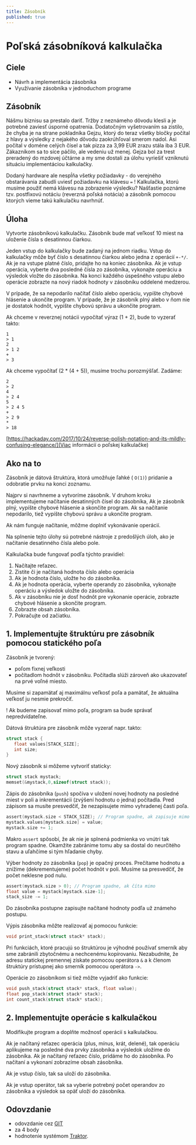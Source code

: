 ```yaml
---
title: Zásobník
published: true
---
```

# Poľská zásobníková kalkulačka

## Ciele

- Návrh a implementácia zásobníka
- Využívanie zásobníka v jednoduchom programe

## Zásobník

Nášmu biznisu sa prestalo dariť. Tržby z neznámeho dôvodu klesli a je potrebné zaviesť úsporné opatrenia. Dodatočným vyšetrovaním sa zistilo, že chyba je na strane pokladníka Gejzu, ktorý do teraz všetky bločky počítal z hlavy a výsledky z nejakého dôvodu zaokrúhľoval smerom nadol. Asi počítal v doméne celých čísel a tak pizza za 3,99 EUR zrazu stála iba 3 EUR. Zákazníkom sa to síce páčilo, ale vedeniu už menej. Gejza bol za trest preradený do mzdovej účtárne a my sme dostali za úlohu vyriešiť vzniknutú situáciu implementáciou kalkulačky.

Dodaný hardware ale nespĺňa všetky požiadavky - do verejného obstarávania zabudli uviesť požiadavku na klávesu `=` !
Kalkulačka, ktorú musíme použiť nemá klávesu na zobrazenie výsledku? Našťastie poznáme tzv. postfixovú notáciu (reverzná poľská notácia) a zásobník
pomocou ktorých vieme takú kalkulačku navrhnúť.

## Úloha

 Vytvorte  zásobníkovú kalkulačku. Zásobník bude mať veľkosť 10 miest na uloženie čísla s desatinnou čiarkou.

Jeden vstup do kalkulačky bude zadaný na jednom riadku. Vstup do kalkulačky môže byť číslo s desatinnou čiarkou alebo jedna z operácií `+-*/`.
Ak je na vstupe platné číslo, pridajte ho na koniec zásobníka.
Ak je vstup operácia, vyberte dva posledné čísla zo zásobníka, vykonajte operáciu a výsledok vložte do zásobníka.
Na konci každého úspešného vstupu alebo operácie zobrazte na nový riadok hodnoty v zásobníku oddelené medzerou.

V prípade, že sa nepodarilo načítať číslo alebo operáciu, vypíšte chybové hlásenie a ukončite program.
V prípade, že je zásobník plný alebo v ňom nie je dostatok hodnôt, vypíšte chybovú správu a ukončite program.


Ak chceme v reverznej notácii vypočítať výraz (1 + 2), bude to vyzerať takto:

```
1
> 1
2
> 1 2
+
> 3
```

Ak chceme vypočítať (2 * (4 + 5)), musíme trochu porozmýšľať. Zadáme:

```
2
> 2
4
> 2 4
5
> 2 4 5
+
> 2 9
*
> 18
```

[https://hackaday.com/2017/10/24/reverse-polish-notation-and-its-mildly-confusing-elegance/](Viac informácií o poľskej kalkulačke)

## Ako na to

Zásobník je dátová štruktúra, ktorá umožňuje ľahké  ( `O(1)`)  pridanie a odobratie prvku na konci zoznamu.

Najprv si navrhneme a vytvoríme zásobník.
V druhom kroku implementujeme načítanie desatinných čísel do zásobníka, Ak je zásobník plný, vypíšte chybové hlásenie a skončite program. Ak sa načítanie nepodarilo, tiež vypíšte chybovú správu a ukončite program.

Ak nám funguje načítanie, môžme doplniť vykonávanie operácií.

Na splnenie tejto úlohy sú potrebné nástroje z predošlých úloh, ako je načítanie desatinného čísla alebo pole.

Kalkulačka bude fungovať podľa týchto pravidiel:

1. Načítajte reťazec.
1. Zistite či je načítaná hodnota číslo alebo operácia
1. Ak je hodnota číslo, uložte ho do zásobníka.
1. Ak je hodnota operácia, vyberte operandy zo zásobníka, vykonajte operáciu a výsledok uložte do zásobníka.
1. Ak v zásobníku nie je dosť hodnôt pre vykonanie operácie, zobrazte chybové hlásenie a skončite program.
1. Zobrazte obsah zásobníka.
1. Pokračujte od začiatku.

## 1. Implementujte štruktúru pre zásobník pomocou statického poľa

Zásobník je tvorený:

- poľom fixnej veľkosti
- počítadlom hodnôt v zásobníku. Počítadla slúži zároveň ako ukazovateľ na prvé voľné miesto.

Musíme si zapamätať aj maximálnu veľkosť poľa a pamätať, že aktuálna veľkosť ju nesmie prekročiť.

! Ak budeme zapisovať mimo poľa, program sa bude správať nepredvídateľne.

Dátová štruktúra pre zásobník môže vyzerať napr. takto:

```c
struct stack {
   float values[STACK_SIZE];
   int size;
}
```

Nový zásobník si môžeme vytvoriť staticky:

```c
struct stack mystack;
memset(&mystack,0,sizeof(struct stack));
```

Zápis do zásobníka (`push`) spočíva v uložení novej hodnoty na posledné miest v poli a inkrementácii (zvýšení hodnotu o jedna) počítadla. Pred zápisom sa musíte presvedčiť, že nezapisujete mimo vyhradenej časti poľa.

```c
assert(mystack.size < STACK_SIZE); // Program spadne, ak zapisuje mimo
mystack.values[mystack.size] = value;
mystack.size += 1;
```

Makro  `assert` spôsobí, že ak nie je splnená podmienka vo vnútri tak program spadne. Okamžite zabránime tomu aby sa dostal do neurčitého stavu a uľahčíme si tým hľadanie chyby.

Výber hodnoty zo zásobníka  (`pop`) je opačný proces. Prečítame hodnotu a znížime (dekrementujeme) počet hodnôt v poli.
Musíme sa presvedčiť, že počet neklesne pod nulu.

```c
assert(mystack.size > 0); // Program spadne, ak číta mimo
float value = mystack[mystack.size-1];
stack_size -= 1;
```
 Do zásobníka postupne zapisujte načítané hodnoty podľa už známeho postupu.

Výpis zásobníka môžte realizovať aj pomocou funkcie:

```c
void print_stack(struct stack* stack);
```

Pri funkciách, ktoré pracujú so štruktúrou je výhodné používať smerník aby sme zabránili zbytočnému a nechcenému kopírovaniu. Nezabudnite, že adresu statickej premennej získate pomocou operátora `&` a k členom štruktúry prístupnej ako smerník pomocou operátora `->`.

Operácie zo zásobníkom si tiež môžte vyjadriť ako funkcie:


```c
void push_stack(struct stack* stack, float value);
float pop_stack(struct stack* stack);
int count_stack(struct stack* stack);
```

## 2. Implementujte operácie s kalkulačkou

Modifikujte program a doplňte možnosť operácií s kalkulačkou.

Ak je načítaný reťazec operácia (plus, mínus, krát, delené), tak operáciu aplikujeme na posledné dva prvky zásobníka a výsledok uložíme do zásobníka.
Ak je načítaný reťazec číslo, pridáme ho do zásobníka. Po načítaní a vykonaní zobrazíme obsah zásobníka.

Ak je vstup číslo, tak sa uloží do zásobníka.

Ak je vstup operátor, tak sa vyberie potrebný počet operandov zo zásobníka a výsledok sa opäť uloží do zásobníka.

## Odovzdanie

- odovzdanie cez [GIT](https://git.kemt.fei.tuke.sk)
- za 4 body
- hodnotenie systémom [Traktor](https://traktor.kemt.fei.tuke.sk).


